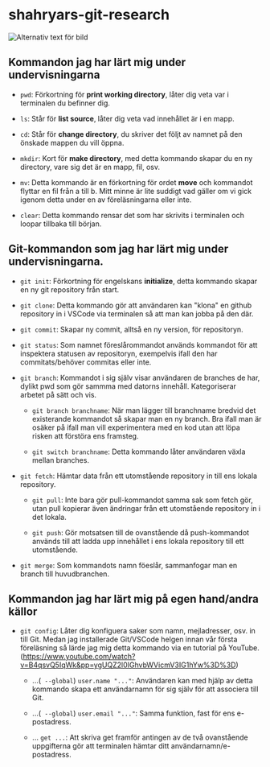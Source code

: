 # shahryars-git-research

![Alternativ text för bild](https://i.chzbgr.com/full/4950563328/h94EA3F61/hipster-internet-husband)

## Kommandon jag har lärt mig under undervisningarna

- `pwd`: Förkortning för **print working directory**, låter dig veta var i terminalen du befinner dig.
- `ls`: Står för **list source**, låter dig veta vad innehållet är i en mapp.
- `cd`: Står för **change directory**, du skriver det följt av namnet på den önskade mappen du vill öppna.
- `mkdir`: Kort för **make directory**, med detta kommando skapar du en ny directory, vare sig det är en mapp, fil, osv.
- `mv`: Detta kommando är en förkortning för ordet **move** och kommandot flyttar en fil från a till b. Mitt minne är lite suddigt vad gäller om vi gick igenom detta under en av föreläsningarna eller inte.

- `clear`: Detta kommando rensar det som har skrivits i terminalen och loopar tillbaka till början.

## Git-kommandon som jag har lärt mig under undervisningarna.

- `git init`: Förkortning för engelskans **initialize**, detta kommando skapar en ny git repository från start.

- `git clone`: Detta kommando gör att användaren kan "klona" en github repository in i VSCode via terminalen så att man kan jobba på den där.

- `git commit`: Skapar ny commit, alltså en ny version, för repositoryn.

- `git status`: Som namnet föreslårommandot används kommandot för att inspektera statusen av repositoryn, exempelvis ifall den har commitats/behöver commitas eller inte.

- `git branch`: Kommandot i sig själv visar användaren de branches de har, dylikt pwd som gör sammma med datorns innehåll. Kategoriserar arbetet på sätt och vis.

    - `git branch branchname`: När man lägger till branchname bredvid det existerande kommandot så skapar man en ny branch. Bra ifall man är osäker på ifall man vill experimentera med en kod utan att löpa risken att förstöra ens framsteg. 

    - `git switch branchname`: Detta kommando låter användaren växla mellan branches.

- `git fetch`: Hämtar data från ett utomstående repository in till ens lokala repository.

    - `git pull`: Inte bara gör pull-kommandot samma sak som fetch gör, utan pull kopierar även ändringar från ett utomstående repository in i det lokala.

    - `git push`: Gör motsatsen till de ovanstående då push-kommandot används till att ladda upp innehållet i ens lokala repository till ett utomstående.

- `git merge`: Som kommandots namn föeslår, sammanfogar man en branch till huvudbranchen.

## Kommandon jag har lärt mig på egen hand/andra källor

- `git config`: Låter dig konfiguera saker som namn, mejladresser, osv. in till Git. Medan jag installerade Git/VSCode helgen innan vår första föreläsning så lärde jag mig detta kommando via en tutorial på YouTube. (https://www.youtube.com/watch?v=B4qsvQ5IqWk&pp=ygUQZ2l0IGhvbWVicmV3IG1hYw%3D%3D)

    - ...(` --global`) `user.name "..."`: Användaren kan med hjälp av detta kommando skapa ett användarnamn för sig själv för att associera till Git.
    
    - ...(` --global`) `user.email "..."`: Samma funktion, fast för ens e-postadress.

    - ... `get ...`: Att skriva get framför antingen av de två ovanstående uppgifterna gör att terminalen hämtar ditt användarnamn/e-postadress.